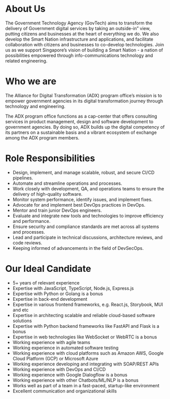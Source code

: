 # About Us
The Government Technology Agency (GovTech) aims to transform the delivery of Government digital services by taking an outside-in” view, putting citizens and businesses at the heart of everything we do. We also develop the Smart Nation infrastructure and applications, and facilitate collaboration with citizens and businesses to co-develop technologies. Join us as we support Singapore’s vision of building a Smart Nation - a nation of possibilities empowered through info-communications technology and related engineering.

# Who we are
The Alliance for Digital Transformation (ADX) program office’s mission is to empower government agencies in its digital transformation journey through technology and engineering. 

The ADX program office functions as a cap-center that offers consulting services in product management, design and software development to government agencies. By doing so, ADX builds up the digital competency of its partners on a sustainable basis and a vibrant ecosystem of exchange among the ADX program members.

# Role Responsibilities
- Design, implement, and manage scalable, robust, and secure CI/CD pipelines.
- Automate and streamline operations and processes.
- Work closely with development, QA, and operations teams to ensure the delivery of high-quality software.
- Monitor system performance, identify issues, and implement fixes.
- Advocate for and implement best DevOps practices in DevOps.
- Mentor and train junior DevOps engineers.
- Evaluate and integrate new tools and technologies to improve efficiency and performance.
- Ensure security and compliance standards are met across all systems and processes.
- Lead and participate in technical discussions, architecture reviews, and code reviews.
- Keeping informed of advancements in the field of DevSecOps.

# Our Ideal Candidate
- 5+ years of relevant experience
- Expertise with JavaScript, TypeScript, Node.js, Express.js
- Expertise with Python or Golang is a bonus
- Expertise in back-end development
- Expertise in various frontend frameworks, e.g. React.js, Storybook, MUI and etc
- Expertise in architecting scalable and reliable cloud-based software solutions
- Expertise with Python backend frameworks like FastAPI and Flask is a bonus
- Expertise in web technologies like WebSocket or WebRTC is a bonus
- Working experience with agile teams
- Working experience in automated software testing
- Working experience with cloud platforms such as Amazon AWS, Google Cloud Platform (GCP) or Microsoft Azure
- Working experience developing and integrating with SOAP/REST APIs
- Working experience with DevOps and CI/CD
- Working experience with Google Dialogflow is a bonus
- Working experience with other Chatbots/ML/NLP is a bonus
- Works well as part of a team in a fast-paced, startup-like environment
- Excellent communication and organizational skills
